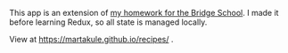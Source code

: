This app is an extension of [my homework for the Bridge School](https://github.com/martakule/react-promise-homework). I made it before learning Redux, so all state is managed locally.

View at https://martakule.github.io/recipes/ .
